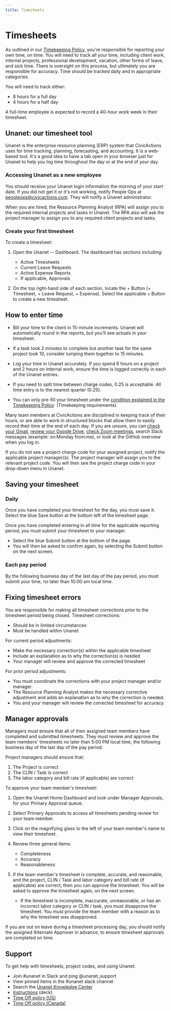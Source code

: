 ```yaml
---
title: Timesheets
---
```


# Timesheets

As outlined in our [Timekeeping Policy](https://docs.google.com/document/d/1UuQcd_T7d9qr_waZgUWzZCP8zV0_ujpAxBechiz1lJQ/edit#), you're responsible for reporting your own time, on time. You will need to track all your time, including client work, internal projects, professional development, vacation, other forms of leave, and sick time. There is oversight on this process, but ultimately you are responsible for accuracy. Time should be tracked daily and in appropriate categories.

You will need to track either:

-   8 hours for a full day
-   4 hours for a half day

A full-time employee is expected to record a 40-hour work week in their timesheet.

## Unanet: our timesheet tool

Unanet is the enterprise resource planning (ERP) system that CivicActions uses for time tracking, planning, forecasting, and accounting. It is a web-based tool. It's a good idea to have a tab open in your browser just for Unanet to help you log time throughout the day or at the end of your day.

### Accessing Unanet as a new employee

You should receive your  Unanet  login information the morning of your start date. If you did not get it or it's not working, notify People Ops at peopleops@civicactions.com. They will notify a Unanet administrator.

When you are hired, the Resource Planning Analyst (RPA) will assign you to the required internal projects and tasks in Unanet. The RPA also will ask the project manager to assign you to any required client projects and tasks.

### Create your first timesheet

To create a timesheet:

1.  Open the Unanet -- Dashboard. The dashboard has sections including:

    -   Active Timesheets
    -   Current Leave Requests
    -   Active Expense Reports
    -   If applicable, Approvals

2.  On the top right-hand side of each section, locate the + Button (+ Timesheet, + Leave Request, + Expense).  Select the  applicable + Button to create a new timesheet.

## How to enter time

-   Bill your time to the client in 15-minute increments. Unanet will automatically round in the reports, but you'll see actuals in your timesheet.

-   If a task took 2 minutes to complete but another task for the same project took 10, consider lumping them together to 15 minutes.

-   Log your time in Unanet accurately. If you spend 6 hours on a project and 2 hours on internal work, ensure the time is logged correctly in each of the Unanet entries.

-   If you need to split time between charge codes, 0.25 is acceptable. All time entry is to the nearest quarter (0.25).

-   You can only pre-fill your timesheet under the [condition explained in the Timekeeping Policy](https://docs.google.com/document/d/1UuQcd_T7d9qr_waZgUWzZCP8zV0_ujpAxBechiz1lJQ/edit?usp=sharing)  (Timekeeping requirements).

Many team members at CivicActions are disciplined in keeping track of their hours, or are able to work in structured blocks that allow them to easily record their time at the end of each day. If you are unsure, you can [check your Gmail](https://mail.google.com/mail/u/0/#sent), [review your Google Drive](https://drive.google.com/drive/u/0/recent), [check Zoom meetings](https://zoom.us/meeting#/previous), search Slack messages (example: on:Monday from:me), or look at the GitHub overview when you log in.

If you  do not see a project charge code for your assigned project, notify the applicable project manager(s). The project manager will assign you to the relevant project code. You will then see the project charge code in your drop-down menu in Unanet.

## Saving your timesheet

### Daily

Once you have completed your timesheet for the day, you must save it. Select the blue Save button at the bottom left of the timesheet page.

Once you have completed entering in all time for the applicable reporting period, you must submit  your timesheet to your manager. 

-   Select the blue Submit button at the bottom of the page.
-   You will then be asked to confirm again, by selecting the Submit button on the next screen.

### Each pay period

By the following business day of the last day of the pay period, you must submit your time, no later than 10:00 am local time.

## Fixing timesheet errors

You are responsible for making all timesheet corrections prior to the timesheet period being closed. Timesheet corrections: 

-   Should be in limited circumstances 
-   Must be handled within Unanet

For current period adjustments:

-   Make the necessary correction(s) within the applicable timesheet
-   Include an explanation as to why the correction(s) is needed 
-   Your manager will review and approve the corrected timesheet

For prior period adjustments: 

-   You must coordinate the corrections with your project manager and/or manager.
-   The Resource Planning Analyst makes the necessary corrective adjustment and adds an explanation as to why the correction is needed.
-   You and your manager will review the corrected timesheet for accuracy.

## Manager approvals 

Managers must ensure that all of their assigned team members have completed and submitted timesheets. They  must review and approve the team members' timesheets no later than 5:00 PM local time, the following business day of the last day of the pay period.

Project managers should ensure that: 

1.  The Project is correct
2.  The CLIN / Task is correct
3.  The labor category and bill rate (if applicable) are correct

To approve your team member's timesheet:

1.  Open the Unanet Home Dashboard and look under Manager Approvals, for your Primary Approval queue. 
2.  Select Primary Approvals to access all timesheets pending review for your team member.
3.  Click on the magnifying glass to the left of your team member's name to view their timesheet.
4.  Review three general items:

    -   Completeness
    -   Accuracy
    -   Reasonableness

6.  If the team member's timesheet is complete, accurate, and reasonable, and the project, CLIN / Task and labor category and bill rate (if applicable) are correct, then you can approve the timesheet. You will be asked to approve the timesheet again, on the next screen.

    -   If the timesheet is incomplete, inaccurate, unreasonable, or has an incorrect labor category or CLIN / task, you must disapprove the timesheet. You must provide the team member with a reason as to why the timesheet was disapproved.

If you are out on leave during a timesheet processing day, you should notify the assigned Alternate Approver in advance, to ensure timesheet approvals are completed on time.

## Support

To get help with timesheets, project codes, and using Unanet:

-   Join #unanet in Slack and ping @unanet_support
-   View pinned items in the #unanet slack channel
-   Search the [Unanet Knowledge Center](https://knowledgecenter.unanet.com/display/kb/End+User+Training)
-   [Instructions](https://docs.google.com/presentation/d/1IEl3c8pOAYz5KNM4tVDemjvx5O-5m5WF21r4saANsFw/edit#slide=id.gce3d6a447a_0_89) (deck)
-   [Time Off policy (US)](https://guidebook.civicactions.com/en/latest/employee-benefits/us-benefits-policy/#written-documentation-of-time-off)
-   [Time Off policy (Canada)](https://guidebook.civicactions.com/en/latest/employee-benefits/canada-benefits-policy/)
